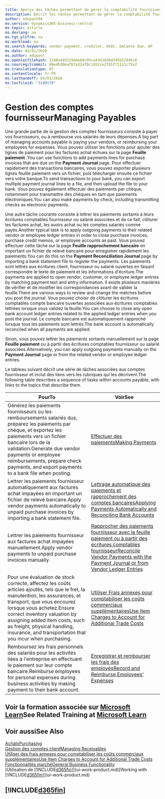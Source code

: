 ```yaml
---
title: Aperçu des tâches permettant de gérer la comptabilité fournisseur| Microsoft Docs
description: Décrit les tâches permettant de gérer la comptabilité fournisseur, par exemple, le paiement des créditeurs ou le lettrage de paiements sortants dans la comptabilité pour clôturer des factures ou des avoirs.
author: edupont04
ms.service: dynamics365-business-central
ms.topic: article
ms.devlang: na
ms.tgt_pltfrm: na
ms.workload: na
ms.search.keywords: vendor payment, creditor, debt, balance due, AP
ms.date: 04/01/2020
ms.author: edupont
ms.openlocfilehash: 1248a4932194de68c05ca4343836d345b5284b16
ms.sourcegitcommit: 88e4b30eaf6fa32af0c1452ce2f85ff1111c75e2
ms.translationtype: HT
ms.contentlocale: fr-FR
ms.lasthandoff: 04/01/2020
ms.locfileid: "3190178"
---
```

# <a name="managing-payables"></a><span data-ttu-id="5341b-103">Gestion des comptes fournisseur</span><span class="sxs-lookup"><span data-stu-id="5341b-103">Managing Payables</span></span>

<span data-ttu-id="5341b-104">Une grande partie de la gestion des comptes fournisseurs consiste à payer vos fournisseurs, ou à rembourse vos salariés de leurs dépenses.</span><span class="sxs-lookup"><span data-stu-id="5341b-104">A big part of managing accounts payable is paying your vendors, or reimbursing your employees for expenses.</span></span> <span data-ttu-id="5341b-105">Vous pouvez utiliser les fonctions pour ajouter des lignes de paiement pour les factures achat échues sur la page **Feuille paiement** .</span><span class="sxs-lookup"><span data-stu-id="5341b-105">You can use functions to add payments lines for purchase invoices that are due on the **Payment Journal** page.</span></span> <span data-ttu-id="5341b-106">Pour effectuer rapidement des transactions bancaires, vous pouvez exporter plusieurs lignes feuille paiement vers un fichier, puis télécharger ensuite ce fichier vers votre banque.</span><span class="sxs-lookup"><span data-stu-id="5341b-106">To send transactions to your bank, you can export multiple payment journal lines to a file, and then upload the file to your bank.</span></span> <span data-ttu-id="5341b-107">Vous pouvez également effectuer des paiements par chèque, notamment pour transmettre des chèques en tant que paiements électroniques.</span><span class="sxs-lookup"><span data-stu-id="5341b-107">You can also make payments by check, including transmitting checks as electronic payments.</span></span>

<span data-ttu-id="5341b-108">Une autre tâche courante consiste à lettrer les paiements sortants à leurs écritures comptables fournisseur ou salarié associées et de ce fait, clôturer les factures achat, les avoirs achat ou les comptes salariés comme payés.</span><span class="sxs-lookup"><span data-stu-id="5341b-108">Another typical task is to apply outgoing payments to their related vendor or employee ledger entries in order to close purchase invoices, purchase credit memos, or employee accounts as paid.</span></span> <span data-ttu-id="5341b-109">Vous pouvez effectuer cette tâche sur la page **Feuille rapprochement bancaire** en important un fichier de relevé bancaire pour enregistrer rapidement les paiements.</span><span class="sxs-lookup"><span data-stu-id="5341b-109">You can do this on the **Payment Reconciliation Journal** page by importing a bank statement file to register the payments.</span></span> <span data-ttu-id="5341b-110">Les paiements sont lettrés aux écritures client, fournisseur ou salarié ouvertes en faisant correspondre le texte de paiement et les informations d'écriture.</span><span class="sxs-lookup"><span data-stu-id="5341b-110">The payments are applied to open vendor, customer, or employee ledger entries by matching payment text and entry information.</span></span> <span data-ttu-id="5341b-111">Il existe plusieurs manières de vérifier et de modifier les correspondances avant de valider la feuille.</span><span class="sxs-lookup"><span data-stu-id="5341b-111">There are various ways to review and change the matches before you post the journal.</span></span> <span data-ttu-id="5341b-112">Vous pouvez choisir de clôturer les écritures comptables compte bancaire ouvertes associées aux écritures comptables lettrées lorsque vous validez la feuille.</span><span class="sxs-lookup"><span data-stu-id="5341b-112">You can choose to close any open bank account ledger entries related to the applied ledger entries when you post the journal.</span></span> <span data-ttu-id="5341b-113">Le compte bancaire est automatiquement rapproché lorsque tous les paiements sont lettrés.</span><span class="sxs-lookup"><span data-stu-id="5341b-113">The bank account is automatically reconciled when all payments are applied.</span></span>

<span data-ttu-id="5341b-114">Sinon, vous pouvez lettrer les paiements sortants manuellement sur la page **Feuille paiement** ou à partir des écritures comptables fournisseur ou salarié associées.</span><span class="sxs-lookup"><span data-stu-id="5341b-114">Alternatively, you can apply outgoing payments manually on the **Payment Journal** page or from the related vendor or employee ledger entries.</span></span>

<span data-ttu-id="5341b-115">Le tableau suivant décrit une série de tâches associées aux comptes fournisseur et inclut des liens vers les rubriques qui les décrivent.</span><span class="sxs-lookup"><span data-stu-id="5341b-115">The following table describes a sequence of tasks within accounts payable, with links to the topics that describe them.</span></span>

| <span data-ttu-id="5341b-116">Pour</span><span class="sxs-lookup"><span data-stu-id="5341b-116">To</span></span> | <span data-ttu-id="5341b-117">Voir</span><span class="sxs-lookup"><span data-stu-id="5341b-117">See</span></span> |
| --- | --- |
| <span data-ttu-id="5341b-118">Générez les paiements fournisseurs ou les remboursements salariés dus, préparez les paiements par chèque, et exportez les paiements vers un fichier bancaire lors de la validation.</span><span class="sxs-lookup"><span data-stu-id="5341b-118">Generate due vendor payments or employee reimbursements, prepare check payments, and export payments to a bank file when posting.</span></span> |[<span data-ttu-id="5341b-119">Effectuer des paiements</span><span class="sxs-lookup"><span data-stu-id="5341b-119">Making Payments</span></span>](payables-make-payments.md) |
| <span data-ttu-id="5341b-120">Lettrer les paiements fournisseur automatiquement aux factures achat impayées en important un fichier de relevé bancaire.</span><span class="sxs-lookup"><span data-stu-id="5341b-120">Apply vendor payments automatically to unpaid purchase invoices by importing a bank statement file.</span></span> |[<span data-ttu-id="5341b-121">Lettrage automatique des paiements et rapprochement des comptes bancaires</span><span class="sxs-lookup"><span data-stu-id="5341b-121">Applying Payments Automatically and Reconciling Bank Accounts</span></span>](receivables-apply-payments-auto-reconcile-bank-accounts.md) |
| <span data-ttu-id="5341b-122">Lettrer les paiements fournisseur aux factures achat impayées manuellement.</span><span class="sxs-lookup"><span data-stu-id="5341b-122">Apply vendor payments to unpaid purchase invoices manually.</span></span> |[<span data-ttu-id="5341b-123">Rapprocher des paiements fournisseur avec la feuille paiement ou à partir des écritures comptables fournisseur</span><span class="sxs-lookup"><span data-stu-id="5341b-123">Reconcile Vendor Payments with the Payment Journal or from Vendor Ledger Entries</span></span>](payables-how-apply-purchase-transactions-manually.md) |
|<span data-ttu-id="5341b-124">Pour une évaluation de stock correcte, affectez les coûts articles ajoutés, tels que le fret, la manutention, les assurances, et transport, que vous encourez lorsque vous achetez.</span><span class="sxs-lookup"><span data-stu-id="5341b-124">Ensure correct inventory valuation by assigning added item costs, such as freight, physical handling, insurance, and transportation that you incur when purchasing.</span></span>|[<span data-ttu-id="5341b-125">Utiliser Frais annexes pour comptabiliser les coûts commerciaux supplémentaires</span><span class="sxs-lookup"><span data-stu-id="5341b-125">Use Item Charges to Account for Additional Trade Costs</span></span>](payables-how-assign-item-charges.md)|
|<span data-ttu-id="5341b-126">Remboursez les frais personnels des salariés pour les activités liées à l'entreprise en effectuant le paiement sur leur compte bancaire.</span><span class="sxs-lookup"><span data-stu-id="5341b-126">Reimburse employees for personal expenses during business activities by making payment to their bank account.</span></span>|[<span data-ttu-id="5341b-127">Enregistrer et rembourser les frais des employés</span><span class="sxs-lookup"><span data-stu-id="5341b-127">Record and Reimburse Employees' Expenses</span></span>](finance-how-record-reimburse-employee-expenses.md)|

## <a name="see-related-training-at-microsoft-learn"></a><span data-ttu-id="5341b-128">Voir la formation associée sur [Microsoft Learn](/learn/paths/process-customer-vendor-payments-dynamics-365-business-central/)</span><span class="sxs-lookup"><span data-stu-id="5341b-128">See Related Training at [Microsoft Learn](/learn/paths/process-customer-vendor-payments-dynamics-365-business-central/)</span></span>

## <a name="see-also"></a><span data-ttu-id="5341b-129">Voir aussi</span><span class="sxs-lookup"><span data-stu-id="5341b-129">See Also</span></span>
[<span data-ttu-id="5341b-130">Achats</span><span class="sxs-lookup"><span data-stu-id="5341b-130">Purchasing</span></span>](purchasing-manage-purchasing.md)  
[<span data-ttu-id="5341b-131">Gestion des comptes client</span><span class="sxs-lookup"><span data-stu-id="5341b-131">Managing Receivables</span></span>](receivables-manage-receivables.md)  
[<span data-ttu-id="5341b-132">Utiliser des frais annexes pour comptabiliser les coûts commerciaux supplémentaires</span><span class="sxs-lookup"><span data-stu-id="5341b-132">Use Item Charges to Account for Additional Trade Costs</span></span>](payables-how-assign-item-charges.md)  
[<span data-ttu-id="5341b-133">Fonctionnalités marché</span><span class="sxs-lookup"><span data-stu-id="5341b-133">General Business Functionality</span></span>](ui-across-business-areas.md)  
<span data-ttu-id="5341b-134">[Utilisation de [!INCLUDE[d365fin](includes/d365fin_md.md)]](ui-work-product.md)</span><span class="sxs-lookup"><span data-stu-id="5341b-134">[Working with [!INCLUDE[d365fin](includes/d365fin_md.md)]](ui-work-product.md)</span></span>

## [!INCLUDE[d365fin](includes/free_trial_md.md)]  
